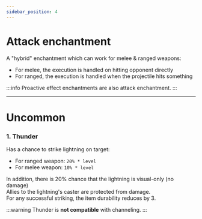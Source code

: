 ```yaml
---
sidebar_position: 4
---
```


# Attack enchantment
A "hybrid" enchantment which can work for melee & ranged weapons:
- For melee, the execution is handled on hitting opponent directly
- For ranged, the execution is handled when the projectile hits something

:::info
Proactive effect enchantments are also attack enchantment.
:::

<hr/>

# Uncommon

### 1. Thunder
Has a chance to strike lightning on target:
  - For ranged weapon: `20% * level`
  - For melee weapon: `10% * level`

In addition, there is 20% chance that the lightning is visual-only (no damage)<br/>
Allies to the lightning's caster are protected from damage.<br/>
For any successful striking, the item durability reduces by 3.

:::warning
Thunder is **not compatible** with channeling.
:::
